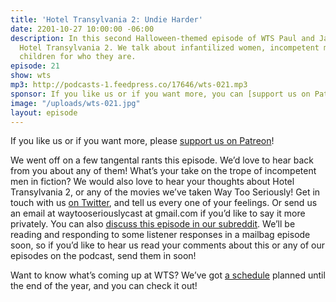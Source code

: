 ```yaml
---
title: 'Hotel Transylvania 2: Undie Harder'
date: 2201-10-27 10:00:00 -06:00
description: In this second Halloween-themed episode of WTS Paul and Jan talk about
  Hotel Transylvania 2. We talk about infantilized women, incompetent men, and loving
  children for who they are.
episode: 21
show: wts
mp3: http://podcasts-1.feedpress.co/17646/wts-021.mp3
sponsor: If you like us or if you want more, you can [support us on Patreon](https://www.patreon.com/clockworkscast)!
image: "/uploads/wts-021.jpg"
layout: episode
---
```


If you like us or if you want more, please [support us on Patreon](https://www.patreon.com/clockworkscast)!

We went off on a few tangental rants this episode. We’d love to hear back from you about any of them! What’s your take on the trope of incompetent men in fiction? We would also love to hear your thoughts about Hotel Transylvania 2, or any of the movies we’ve taken Way Too Seriously! Get in touch with us [on Twitter](http://www.twitter.com/wtscast), and tell us every one of your feelings. Or send us an email at waytooseriouslycast at gmail.com if you’d like to say it more privately. You can also [discuss this episode in our subreddit](https://www.reddit.com/r/Goodstuff_fm/). We’ll be reading and responding to some listener responses in a mailbag episode soon, so if you’d like to hear us read your comments about this or any of our episodes on the podcast, send them in soon!

Want to know what’s coming up at WTS? We’ve got [a schedule](https://docs.google.com/document/d/1f6fvTgbzQOCUD_potL6mWClmSC3D2cOBgKz36OwSC68) planned until the end of the year, and you can check it out!
